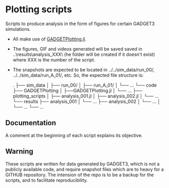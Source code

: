# Plotting scripts

Scripts to produce analysis in the form of figures for certain GADGET3 simulations. 

- All make use of [GADGETPlotting.jl](https://github.com/Ezequiel92/GADGETPlotting).
- The figures, GIF and videos generated will be saved saved in ..\results\analysis_XXX\ (he folder will be created if it doesn't exist) where XXX is the number of the script. 
- The snapshots are expected to be located in ../../sim_data/run_00/, ../../sim_data/run_A_01/, etc. So, the expected file structure is:

    .
    ├── sim_data
    │    ├── run_00/
    │    ├── run_A_01/
    │    └── ...
    └── code
        ├── GADGETPlotting 
        │    ├──GADGETPlotting.jl
        │    └── ...
        ├── plotting_scripts
        │    ├── analysis_001.jl
        │    ├── analysis_002.jl
        │    └── ...
        └── results 
             ├── analysis_001
             │    └── ...
             ├── analysis_002
             │    └── ...
             │    └── ...
             └── ...

## Documentation

A comment at the beginning of each script explains its objective.

## Warning

These scripts are written for data generated by GADGET3, which is not a publicly available code, and require snapshot files which are to heavy for a GITHUB repository. The intension of the repo is to be a backup for the scripts, and to facilitate reproducibility.
